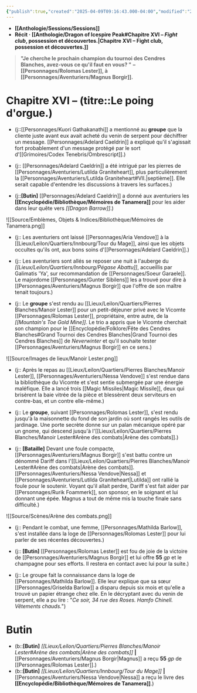 ```yaml
---
{"publish":true,"created":"2025-04-09T09:16:43.000-04:00","modified":"2025-06-10T20:00:23.183-04:00","cssclasses":""}
---
```



- **[[Anthologie/Sessions/Sessions]]**
- **Récit · [[Anthologie/Dragon of Icespire Peak#Chapitre XVI – *Fight club*, possession et découvertes.\|Chapitre XVI – Fight club, possession et découvertes.]]**

> **"Je cherche le prochain champion du tournoi des Cendres Blanches, avez-vous ce qu'il faut en vous? "**
> **– [[Personnages/Rolomas Lester]], à [[Personnages/Aventuriers/Magnus Borgir]].**

# **Chapitre XVI –** (titre::**Le poing d'orgue.**)

- (j::[[Personnages/Kuori Gathakanathi]] a mentionné au **groupe** que la cliente juste avant eux avait acheté du venin de serpent pour déchiffrer un message. [[Personnages/Adelard Caeldrin]] a expliqué qu'il s'agissait fort probablement d'un message protégé par le sort d'[[Grimoires/Codex Tenebris/Ombrescript]].)

- (j:: [[Personnages/Adelard Caeldrin]] a été intrigué par les pierres de [[Personnages/Aventuriers/Lutilda Graniteheart]], plus particulièrement la [[Personnages/Aventuriers/Lutilda Graniteheart#VII.\|septième]]. Elle serait capable d'entendre les discussions à travers les surfaces.)

- (j::**[Butin]** [[Personnages/Adelard Caeldrin]] a donné aux aventuriers les **[[Encyclopédie/Bibliothèque/Mémoires de Tanamera]]** pour les aider dans leur quête vers *[[Dragon Barrow]]*.)

![[Source/Emblèmes, Objets & Indices/Bibliothèque/Mémoires de Tanamera.png]]

- (j:: Les aventuriers ont laissé [[Personnages/Aria Vendove]] à la [[Lieux/Leilon/Quartiers/Innbourg/Tour du Mage]], ainsi que les objets occultes qu'ils ont, aux bons soins d'[[Personnages/Adelard Caeldrin]].)

- (j:: Les aventuriers sont allés se reposer une nuit à l'auberge du *[[Lieux/Leilon/Quartiers/Innbourg/Pégase Abattu]]*, accueillis par Galimatis 'Ya', sur recommandation de [[Personnages/Soeur Garaele]]. Le majordome [[Personnages/Gunter Sibilens]] les a trouvé pour dire à [[Personnages/Aventuriers/Magnus Borgir]] que l'offre de son maître tenait toujours.)

- (j:: Le **groupe** s'est rendu au [[Lieux/Leilon/Quartiers/Pierres Blanches/Manoir Lester]] pour un petit-déjeuner privé avec le Vicomte [[Personnages/Rolomas Lester]], propriétaire, entre autre, de la *[[Mountain's Toe Gold Mine]]*. Le trio a appris que le Vicomte cherchait son champion pour le [[Encyclopédie/Folklore/Fête des Cendres Blanches#Grand Tournoi des Cendres Blanches\|Grand Tournoi des Cendres Blanches]] de *Neverwinter* et qu'il souhaite tester [[Personnages/Aventuriers/Magnus Borgir]] en ce sens.)

![[Source/Images de lieux/Manoir Lester.png]]

- (j:: Après le repas au [[Lieux/Leilon/Quartiers/Pierres Blanches/Manoir Lester]], [[Personnages/Aventuriers/Nessa Vendove]] s'est rendue dans la bibliothèque du Vicomte et s'est sentie submergée par une énergie maléfique. Elle a lancé trois [[Magic Missiles\|Magic Missile]], deux qui brisèrent la baie vitrée de la pièce et blessèrent deux serviteurs en contre-bas, et un contre elle-même.)

- (j:: Le **groupe**, suivant [[Personnages/Rolomas Lester]], s'est rendu jusqu'à la maisonnette du fond de son jardin où sont rangés les outils de jardinage. Une porte secrète donne sur un palan mécanique opéré par un gnome, qui descend jusqu'à l'[[Lieux/Leilon/Quartiers/Pierres Blanches/Manoir Lester#Arène des combats\|Arène des combats]].)

- (j:: **[Bataille]** Devant une foule compacte, [[Personnages/Aventuriers/Magnus Borgir]] s'est battu contre un dénommé Dariff dans l'[[Lieux/Leilon/Quartiers/Pierres Blanches/Manoir Lester#Arène des combats\|Arène des combats]]. [[Personnages/Aventuriers/Nessa Vendove\|Nessa]] et [[Personnages/Aventuriers/Lutilda Graniteheart\|Lutilda]] ont rallié la foule pour le soutenir. Voyant qu'il allait perdre, Dariff s'est fait aider par [[Personnages/Rurik Foammerk]], son sponsor, en le soignant et lui donnant une épée. Magnus a tout de même mis la touche finale sans difficulté.)

![[Source/Scènes/Arène des combats.png]]

- (j:: Pendant le combat, une femme, [[Personnages/Mathilda Barlow]], s'est installée dans la loge de [[Personnages/Rolomas Lester]] pour lui parler de ses récentes découvertes.)

- (j:: **[Butin]** [[Personnages/Rolomas Lester]] est fou de joie de la victoire de [[Personnages/Aventuriers/Magnus Borgir]] et lui offre **55** *gp* et le champagne pour ses efforts. Il restera en contact avec lui pour la suite.)

- (j:: Le groupe fait la connaissance dans la loge de [[Personnages/Mathilda Barlow]]. Elle leur explique que sa sœur [[Personnages/Griselda Barlow]] a disparu depuis six mois et qu'elle a trouvé un papier étrange chez elle. En le décryptant avec du venin de serpent, elle a pu lire : "*Ce soir, 34 rue des Roses. Hamfo Chinell. Vêtements chauds.*")

# Butin 

- (b::**[Butin]** *[[Lieux/Leilon/Quartiers/Pierres Blanches/Manoir Lester#Arène des combats\|Arène des combats]]* **|** [[Personnages/Aventuriers/Magnus Borgir\|Magnus]] a reçu **55** *gp* de [[Personnages/Rolomas Lester]].)
- (b::**[Butin]** *[[Lieux/Leilon/Quartiers/Innbourg/Tour du Mage]]* **|** [[Personnages/Aventuriers/Nessa Vendove\|Nessa]] a reçu le livre des **[[Encyclopédie/Bibliothèque/Mémoires de Tanamera]]**.)
